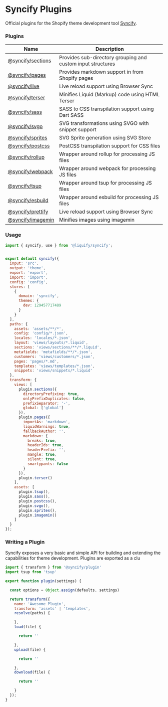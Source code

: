 # Syncify Plugins

Official plugins for the Shopify theme development tool [Syncify](https://liquify.dev/syncify).

### Plugins

| Name                   | Description                                                 |
| ---------------------- | ----------------------------------------------------------- |
| [@syncify/sections](#) | Provides sub-directory grouping and custom input structures |
| [@syncify/pages](#)    | Provides markdown support in from Shopify pages             |
| [@syncify/live](#)     | Live reload support using Browser Sync                      |
| [@syncify/terser](#)   | Minifies Liquid (Markup) code using HTML Terser             |
| [@syncify/sass](#)     | SASS to CSS transpilation support using Dart SASS           |
| [@syncify/svgo](#)     | SVG transformations using SVGO with snippet support         |
| [@syncify/sprites](#)  | SVG Sprite generation using SVG Store                       |
| [@syncify/postcss](#)  | PostCSS transpilation support for CSS files                 |
| [@syncify/rollup](#)   | Wrapper around rollup for processing JS files               |
| [@syncify/webpack](#)  | Wrapper around webpack for processing JS files              |
| [@syncify/tsup](#)     | Wrapper around tsup for processing JS files                 |
| [@syncify/esbuild](#)  | Wrapper around esbuild for processing JS files              |
| [@syncify/prettify](#) | Live reload support using Browser Sync                      |
| [@syncify/imagemin](#) | Minifies images using imagemin                              |

### Usage

<!-- prettier-ignore-->
```js
import { syncify, use } from '@liquify/syncify';


export default syncify({
  input: 'src',
  output: 'theme',
  export: 'export',
  import: 'import',
  config: 'config',
  stores: [
    {
      domain: 'syncify',
      themes: {
        dev: 129457717489
      }
    }
  ],
  paths: {
    assets: 'assets/**/*',
    config: 'config/*.json',
    locales: 'locales/*.json',
    layout: 'views/layouts/*.liquid',
    sections: 'views/sections/**/*.liquid',
    metafields: 'metafields/**/*.json',
    customers: 'views/customers/*.json',
    pages: 'pages/*.md',
    templates: 'views/templates/*.json',
    snippets: 'views/snippets/*.liquid'
  },
  transform: {
    views: [
      plugin.sections({
        directoryPrefixing: true,
        onlyPrefixDuplicates: false,
        prefixSeparator: '-',
        global: ['global']
      }),
      plugin.pages({
        importAs: 'markdown',
        liquidWarnings: true,
        fallbackAuthor: '',
        markdown: {
          breaks: true,
          headerIds: true,
          headerPrefix: '',
          mangle: true,
          silent: true,
          smartypants: false
        }
      }),
      plugin.terser()
    ],
    assets: [
      plugin.tsup(),
      plugin.sass(),
      plugin.postcss(),
      plugin.svgo(),
      plugin.sprites(),
      plugin.imagemin()
    ]
  }
});
```

### Writing a Plugin

Syncify exposes a very basic and simple API for building and extending the capabilities for theme development. Plugins are exported as a clu

<!-- prettier-ignore-->
```js
import { transform } from '@syncify/plugin'
import tsup from 'tsup'

export function plugin(settings) {

  const options = Object.assign(defaults, settings)

  return transform({
    name: 'Awesome Plugin',
    transform: 'assets' | 'templates',
    resolve(paths) {

    },
    load(file) {

      return ''

    },
    upload(file) {

      return ''

    },
    download(file) {

      return ''

    }
  });
}
```
